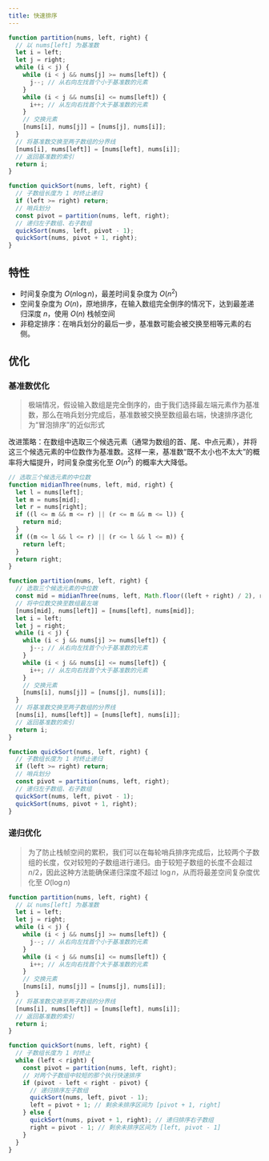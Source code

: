 ```yaml
---
title: 快速排序
---
```


```javascript
function partition(nums, left, right) {
  // 以 nums[left] 为基准数
  let i = left;
  let j = right;
  while (i < j) {
    while (i < j && nums[j] >= nums[left]) {
      j--; // 从右向左找首个小于基准数的元素
    }
    while (i < j && nums[i] <= nums[left]) {
      i++; // 从左向右找首个大于基准数的元素
    }
    // 交换元素
    [nums[i], nums[j]] = [nums[j], nums[i]];
  }
  // 将基准数交换至两子数组的分界线
  [nums[i], nums[left]] = [nums[left], nums[i]];
  // 返回基准数的索引
  return i;
}

function quickSort(nums, left, right) {
  // 子数组长度为 1 时终止递归
  if (left >= right) return;
  // 哨兵划分
  const pivot = partition(nums, left, right);
  // 递归左子数组、右子数组
  quickSort(nums, left, pivot - 1);
  quickSort(nums, pivot + 1, right);
}
```

## 特性

- 时间复杂度为 $O(n \log n)$，最差时间复杂度为 $O(n^2)$
- 空间复杂度为 $O(n)$，原地排序，在输入数组完全倒序的情况下，达到最差递归深度 $n$，使用 $O(n)$ 栈帧空间
- 非稳定排序：在哨兵划分的最后一步，基准数可能会被交换至相等元素的右侧。

## 优化

### 基准数优化

> 极端情况，假设输入数组是完全倒序的，由于我们选择最左端元素作为基准数，那么在哨兵划分完成后，基准数被交换至数组最右端，快速排序退化为“冒泡排序”的近似形式

改进策略：在数组中选取三个候选元素（通常为数组的首、尾、中点元素），并将这三个候选元素的中位数作为基准数。这样一来，基准数“既不太小也不太大”的概率将大幅提升，时间复杂度劣化至 $O(n^2)$ 的概率大大降低。

```javascript
// 选取三个候选元素的中位数
function midianThree(nums, left, mid, right) {
  let l = nums[left];
  let m = nums[mid];
  let r = nums[right];
  if ((l <= m && m <= r) || (r <= m && m <= l)) {
    return mid;
  }
  if ((m <= l && l <= r) || (r <= l && l <= m)) {
    return left;
  }
  return right;
}

function partition(nums, left, right) {
  // 选取三个候选元素的中位数
  const mid = midianThree(nums, left, Math.floor((left + right) / 2), right);
  // 将中位数交换至数组最左端
  [nums[mid], nums[left]] = [nums[left], nums[mid]];
  let i = left;
  let j = right;
  while (i < j) {
    while (i < j && nums[j] >= nums[left]) {
      j--; // 从右向左找首个小于基准数的元素
    }
    while (i < j && nums[i] <= nums[left]) {
      i++; // 从左向右找首个大于基准数的元素
    }
    // 交换元素
    [nums[i], nums[j]] = [nums[j], nums[i]];
  }
  // 将基准数交换至两子数组的分界线
  [nums[i], nums[left]] = [nums[left], nums[i]];
  // 返回基准数的索引
  return i;
}

function quickSort(nums, left, right) {
  // 子数组长度为 1 时终止递归
  if (left >= right) return;
  // 哨兵划分
  const pivot = partition(nums, left, right);
  // 递归左子数组、右子数组
  quickSort(nums, left, pivot - 1);
  quickSort(nums, pivot + 1, right);
}
```

### 递归优化

> 为了防止栈帧空间的累积，我们可以在每轮哨兵排序完成后，比较两个子数组的长度，仅对较短的子数组进行递归。由于较短子数组的长度不会超过 $n/2$，因此这种方法能确保递归深度不超过 $\log n$，从而将最差空间复杂度优化至 $O(\log n)$

```javascript
function partition(nums, left, right) {
  // 以 nums[left] 为基准数
  let i = left;
  let j = right;
  while (i < j) {
    while (i < j && nums[j] >= nums[left]) {
      j--; // 从右向左找首个小于基准数的元素
    }
    while (i < j && nums[i] <= nums[left]) {
      i++; // 从左向右找首个大于基准数的元素
    }
    // 交换元素
    [nums[i], nums[j]] = [nums[j], nums[i]];
  }
  // 将基准数交换至两子数组的分界线
  [nums[i], nums[left]] = [nums[left], nums[i]];
  // 返回基准数的索引
  return i;
}

function quickSort(nums, left, right) {
  // 子数组长度为 1 时终止
  while (left < right) {
    const pivot = partition(nums, left, right);
    // 对两个子数组中较短的那个执行快速排序
    if (pivot - left < right - pivot) {
      // 递归排序左子数组
      quickSort(nums, left, pivot - 1);
      left = pivot + 1; // 剩余未排序区间为 [pivot + 1, right]
    } else {
      quickSort(nums, pivot + 1, right); // 递归排序右子数组
      right = pivot - 1; // 剩余未排序区间为 [left, pivot - 1]
    }
  }
}
```
